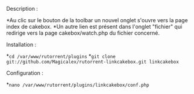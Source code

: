 Description :

 *Au clic sur le bouton de la toolbar un nouvel onglet s'ouvre vers la page index de cakebox.
 *Un autre lien est présent dans l'onglet "fichier" qui redirige vers la page cakebox/watch.php du fichier concerné.
  
Installation :

 *```cd /var/www/rutorrent/plugins```
 *```git clone git://github.com/Magicalex/rutorrent-linkcakebox.git linkcakebox```

Configuration :

 *```nano /var/www/rutorrent/plugins/linkcakebox/conf.php```
